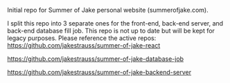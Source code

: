 Initial repo for Summer of Jake personal website (summerofjake.com).

I split this repo into 3 separate ones for the front-end, back-end server, and back-end database fill job. This repo is not up to date but will be kept for legacy purposes. Please reference the active repos:
https://github.com/jakestrauss/summer-of-jake-react

https://github.com/jakestrauss/summer-of-jake-database-job

https://github.com/jakestrauss/summer-of-jake-backend-server

